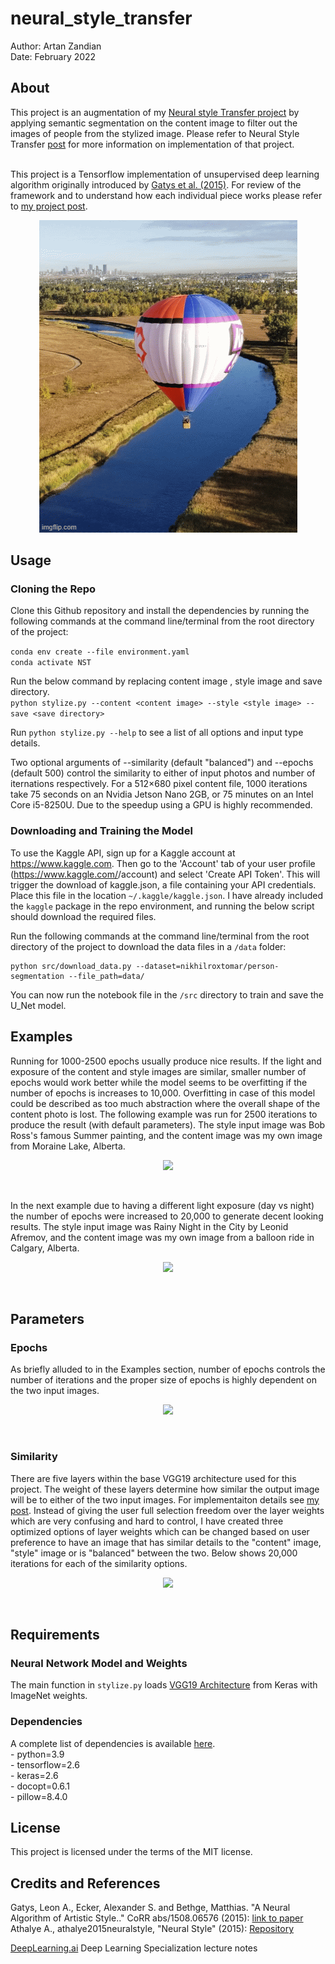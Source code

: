 # neural_style_transfer 
Author: Artan Zandian  
Date: February 2022

## About
This project is an augmentation of my [Neural style Transfer project](https://github.com/artanzand/neural_style_transfer) by applying semantic segmentation on the content image to filter out the images of people from the stylized image. Please refer to Neural Style Transfer [post](https://artanzand.github.io//neural-style-transfer/) for more information on implementation of that project.   
<br>

This project is a Tensorflow implementation of unsupervised deep learning algorithm originally introduced by [Gatys et al. (2015)](https://arxiv.org/abs/1508.06576). For review of the framework and to understand how each individual piece works please refer to [my project post](https://artanzand.github.io//neural-style-transfer/).
<p align="center">
  <img src="https://github.com/artanzand/neural_style_transfer/blob/main/examples/balloon_style.gif" />
</p>

## Usage
### Cloning the Repo
Clone this Github repository and install the dependencies by running the following commands at the command line/terminal from the root directory of the project:

```conda env create --file environment.yaml```  
```conda activate NST```

Run the below command by replacing content image , style image and save directory.  
```python stylize.py --content <content image> --style <style image> --save <save directory>```

Run `python stylize.py --help` to see a list of all options and input type details.  
  
Two optional arguments of --similarity (default "balanced") and --epochs (default 500) control the similarity to either of input photos and number of iternations respectively. 
For a 512×680 pixel content file, 1000 iterations take 75 seconds on an Nvidia Jetson Nano 2GB, or 75 minutes on an Intel Core i5-8250U. Due to the speedup using a GPU is highly recommended.

### Downloading and Training the Model
To use the Kaggle API, sign up for a Kaggle account at https://www.kaggle.com. Then go to the 'Account' tab of your user profile (https://www.kaggle.com/<username>/account) and select 'Create API Token'. This will trigger the download of kaggle.json, a file containing your API credentials. Place this file in the location `~/.kaggle/kaggle.json`. I have already included the `kaggle` package in the repo environment, and running the below script should download the required files. 

Run the following commands at the command line/terminal from the root directory of the project to download the data files in a `/data` folder:
```
python src/download_data.py --dataset=nikhilroxtomar/person-segmentation --file_path=data/
```

You can now run the notebook file in the `/src` directory to train and save the U_Net model.



## Examples
Running for 1000-2500 epochs usually produce nice results. If the light and exposure of the content and style images are similar, smaller number of epochs would work better while the model seems to be overfitting if the number of epochs is increases to 10,000. Overfitting in case of this model could be described as too much abstraction where the overall shape of the content photo is lost. The following example was run for 2500 iterations to produce the result (with default parameters). The style input image was Bob Ross's famous Summer painting, and the content image was my own image from Moraine Lake, Alberta.
<p align="center">
  <img src="https://github.com/artanzand/neural_style_transfer/blob/main/examples/moraine_style.JPG" />
</p>
<br>

In the next example due to having a different light exposure (day vs night) the number of epochs were increased to 20,000 to generate decent looking results. The style input image was Rainy Night in the City by Leonid Afremov, and the content image was my own image from a balloon ride in Calgary, Alberta.
<p align="center">
  <img src="https://github.com/artanzand/neural_style_transfer/blob/main/examples/all-three.JPG" />
</p>
<br>


## Parameters
### Epochs
As briefly alluded to in the Examples section, number of epochs controls the number of iterations and the proper size of epochs is highly dependent on the two input images.
<p align="center">
  <img src="https://github.com/artanzand/neural_style_transfer/blob/main/examples/epochs.JPG" />
</p>
<br>

### Similarity
There are five layers within the base VGG19 architecture used for this project. The weight of these layers determine how similar the output image will be to either of the two input images. For implementaiton details see [my post](https://artanzand.github.io//neural-style-transfer/). Instead of giving the user full selection freedom over the layer weights which are very confusing and hard to control, I have created three optimized options of layer weights which can be changed based on user preference to have an image that has similar details to the "content" image, "style" image or is "balanced" between the two. Below shows 20,000 iterations for each of the similarity options.   

<p align="center">
  <img src="https://github.com/artanzand/neural_style_transfer/blob/main/examples/similarity.JPG" />
</p>
<br>


## Requirements

### Neural Network Model and Weights
The main function in `stylize.py` loads [VGG19 Architecture](https://www.tensorflow.org/api_docs/python/tf/keras/applications/vgg19/VGG19) from Keras with ImageNet weights.


### Dependencies  

A complete list of dependencies is available
[here](https://github.com/artanzand/neural_style_transfer/blob/main/environment.yaml).
<br>- python=3.9
<br>- tensorflow=2.6
<br>- keras=2.6
<br>- docopt=0.6.1
<br>- pillow=8.4.0


## License
This project is licensed under the terms of the MIT license.


## Credits and References
Gatys, Leon A., Ecker, Alexander S. and Bethge, Matthias. "A Neural Algorithm of Artistic Style.." CoRR abs/1508.06576 (2015): [link to paper](https://arxiv.org/abs/1508.06576)    
Athalye A., athalye2015neuralstyle, "Neural Style" (2015): [Repository](https://github.com/anishathalye/neural-style)   

[DeepLearning.ai](https://www.deeplearning.ai/) Deep Learning Specialization lecture notes 

